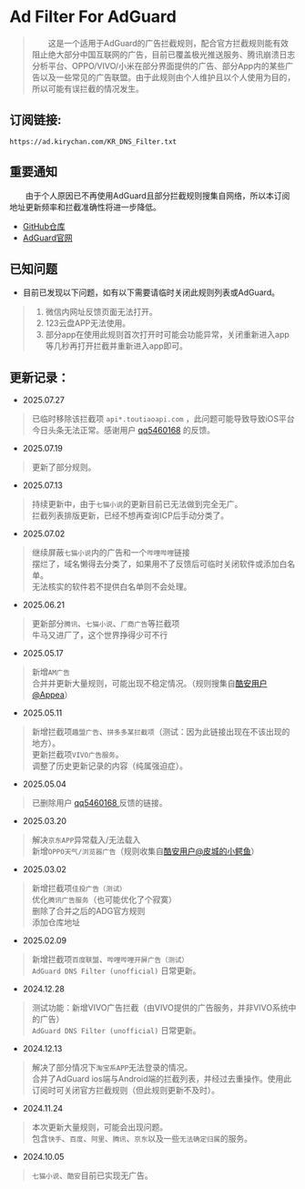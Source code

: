# Ad Filter For AdGuard  

> 　　这是一个适用于AdGuard的广告拦截规则，配合官方拦截规则能有效阻止绝大部分中国互联网的广告，目前已覆盖极光推送服务、腾讯崩溃日志分析平台、OPPO/VIVO/小米在部分界面提供的广告、部分App内的某些广告以及一些常见的广告联盟。由于此规则由个人维护且以个人使用为目的，所以可能有误拦截的情况发生。  

## 订阅链接:  
`https://ad.kirychan.com/KR_DNS_Filter.txt`  

## 重要通知  
　　由于个人原因已不再使用AdGuard且部分拦截规则搜集自网络，所以本订阅地址更新频率和拦截准确性将进一步降低。  

- [GitHub仓库](https://github.com/KiryChanOfficial/AdFilterForAdGuard)  
- [AdGuard官网](https://adguard.com/)  

## 已知问题  
- 目前已发现以下问题，如有以下需要请临时关闭此规则列表或AdGuard。  
> 1. 微信内网址反馈页面无法打开。  
> 2. 123云盘APP无法使用。  
> 3. 部分app在使用此规则首次打开时可能会功能异常，关闭重新进入app等几秒再打开拦截并重新进入app即可。

## 更新记录：  
- 2025.07.27  
> 已临时移除该拦截项 `api*.toutiaoapi.com` ，此问题可能导致导致iOS平台今日头条无法正常。感谢用户 [qq5460168](https://github.com/KiryChanOfficial/AdFilterForAdGuard/issues/4) 的反馈。

- 2025.07.19  
> 更新了部分规则。  

- 2025.07.13  
> 持续更新中，由于`七猫小说`的更新目前已无法做到完全无广。  
> 拦截列表排版更新，已经不想再查询ICP后手动分类了。  

- 2025.07.02  
> 继续屏蔽`七猫小说`内的广告和一个`哔哩哔哩`链接  
> 摆烂了，域名懒得去分类了，如果用不了反馈后可临时关闭软件或添加白名单。  
> 无法核实的软件若不提供白名单则不会处理。  

- 2025.06.21  
> 更新部分`腾讯`、`七猫小说`、`厂商广告`等拦截项  
> 牛马又进厂了，这个世界挣得少可不行  

- 2025.05.17  
> 新增`AM广告`  
> 合并并更新大量规则，可能出现不稳定情况。（规则搜集自[酷安用户@Appea](https://www.coolapk.com/feed/63858856)）  

- 2025.05.11  
> 新增拦截项`趣盟广告`、`拼多多某拦截项`（测试：因为此链接出现在不该出现的地方）。  
> 更新拦截项`VIVO广告服务`。  
> 调整了历史更新记录的内容（纯属强迫症）。  

- 2025.05.04  
> 已删除用户 [qq5460168
](https://github.com/KiryChanOfficial/AdFilterForAdGuard/issues/3) 反馈的链接。  

- 2025.03.20  
> 解决`京东APP`异常载入/无法载入  
> 新增`OPPO天气/浏览器广告`（规则收集自[酷安用户@皮城的小鳄鱼](https://www.coolapk.com/feed/62763861)）  

- 2025.03.02  
> 新增拦截项`佳投广告（测试）`  
> 优化`腾讯广告服务`（也可能优化了个寂寞）  
> 删除了合并之后的ADG官方规则  
> 添加仓库地址

- 2025.02.09  
> 新增拦截项`百度联盟`、`哔哩哔哩开屏广告（测试）`  
> `AdGuard DNS Filter (unofficial)` 日常更新。  

- 2024.12.28  
> 测试功能：新增VIVO广告拦截（由VIVO提供的广告服务，并非VIVO系统中的广告）  
> `AdGuard DNS Filter (unofficial)` 日常更新。  

- 2024.12.13  
> 解决了部分情况下`淘宝系APP`无法登录的情况。  
> 合并了AdGuard ios端与Android端的拦截列表，并经过去重操作。使用此订阅时可关闭官方拦截规则（但此规则更新不及时）。  

- 2024.11.24  
> 本次更新大量规则，可能会出现问题。  
> 包含`快手`、`百度`、`阿里`、`腾讯`、`京东`以及一些`无法确定归属`的服务。  

- 2024.10.05  
> `七猫小说`、`酷安`目前已实现无广告。  
